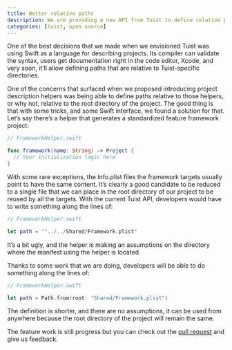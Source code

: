 ```yaml
---
title: Better relative paths
description: We are providing a new API from Tuist to define relative paths and this blog post describes the motivation behind it and the solution that we are adopting.
categories: [tuist, open source]
---
```


One of the best decisions that we made when we envisioned Tuist was using Swift as a language for describing projects. Its compiler can validate the syntax, users get documentation right in the code editor, Xcode, and very soon, it’ll allow defining paths that are relative to Tuist-specific directories.

One of the concerns that surfaced when we proposed introducing project description helpers was being able to define paths relative to those helpers, or why not, relative to the root directory of the project. The good thing is that with some tricks, and some Swift interface, we found a solution for that. Let’s say there’s a helper that generates a standardized feature framework project:

```swift
// FrameworkHelper.swift

func framework(name: String) -> Project {
  // Your initialization logic here
}
```

With some rare exceptions, the Info.plist files the framework targets usually point to have the same content. It’s clearly a good candidate to be reduced to a single file that we can place in the root directory of our project to be reused by all the targets. With the current Tuist API, developers would have to write something along the lines of:

```swift
// FrameworkHelper.swift

let path = ""../../Shared/Framework.plist"
```

It’s a bit ugly, and the helper is making an assumptions on the directory where the manifest using the helper is located.

Thanks to some work that we are doing, developers will be able to do something along the lines of:

```swift
// FrameworkHelper.swift

let path = Path.from(root: "Shared/Framework.plist")
```

The definition is shorter, and there are no assumptions, it can be used from anywhere because the root directory of the project will remain the same.

The feature work is still progress but you can check out the [pull request](https://github.com/tuist/tuist/pull/617) and give us feedback.
